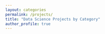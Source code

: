```yaml
---
layout: categories
permalink: /projects/
title: "Data Science Projects by Category"
author_profile: true
---
```



